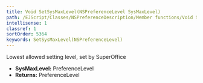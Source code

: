 ```yaml
---
title: Void SetSysMaxLevel(NSPreferenceLevel SysMaxLevel)
path: /EJScript/Classes/NSPreferenceDescription/Member functions/Void SetSysMaxLevel(NSPreferenceLevel p_0)
intellisense: 1
classref: 1
sortOrder: 5364
keywords: SetSysMaxLevel(NSPreferenceLevel)
---
```



Lowest allowed setting level, set by SuperOffice



* **SysMaxLevel:** PreferenceLevel
* **Returns:** PreferenceLevel


